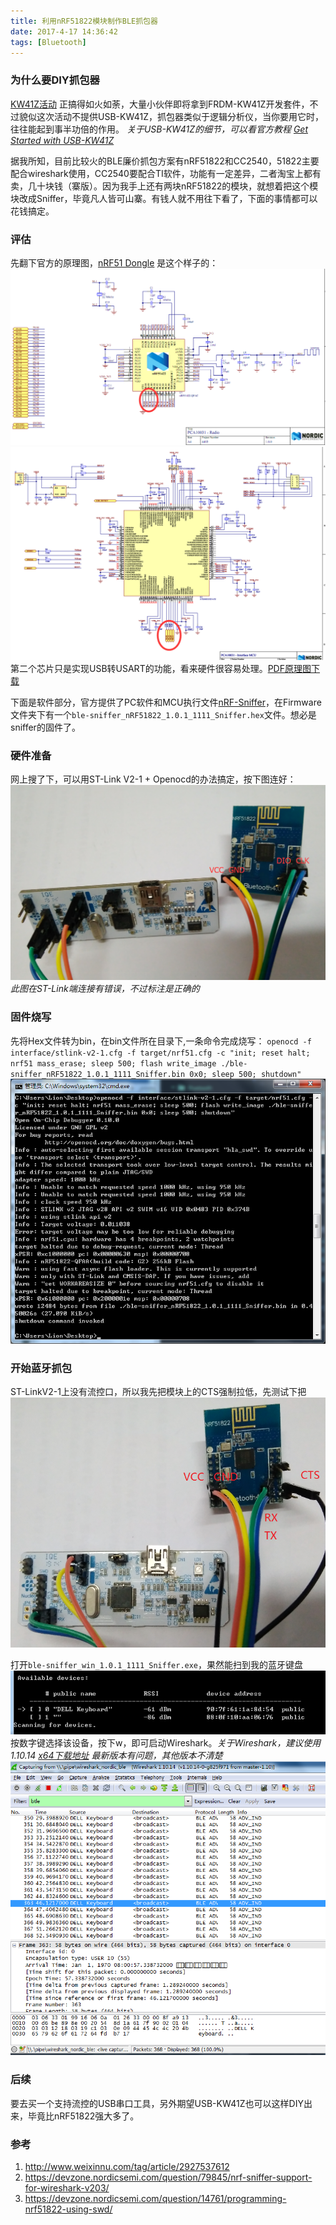 ```yaml
---
title: 利用nRF51822模块制作BLE抓包器
date: 2017-4-17 14:36:42
tags: [Bluetooth]
---
```

### 为什么要DIY抓包器
[KW41Z活动](http://www.eeworld.com.cn/huodong/201611_NXPKW41ZActivity1/index.html) 正搞得如火如荼，大量小伙伴即将拿到FRDM-KW41Z开发套件，不过貌似这次活动不提供USB-KW41Z，抓包器类似于逻辑分析仪，当你要用它时，往往能起到事半功倍的作用。
*关于USB-KW41Z的细节，可以看官方教程 [Get Started with USB-KW41Z](http://www.nxp.com/products/microcontrollers-and-processors/more-processors/application-specific-mcus-mpus/bluetooth-low-energy-ble/bluetooth-low-energy-ieee-802.15.4-packet-sniffer-usb-dongle:USB-KW41Z?tab=In-Depth_Tab)*
<!-- more -->
据我所知，目前比较火的BLE廉价抓包方案有nRF51822和CC2540，51822主要配合wireshark使用，CC2540要配合TI软件，功能有一定差异，二者淘宝上都有卖，几十块钱（寨版）。因为我手上还有两块nRF51822的模块，就想着把这个模块改成Sniffer，毕竟凡人皆可山寨。有钱人就不用往下看了，下面的事情都可以花钱搞定。

### 评估
先翻下官方的原理图，[nRF51 Dongle](https://www.nordicsemi.com/eng/Products/nRF51-Dongle/) 是这个样子的：
![](DIY_BLE_Sniffer/s1.png)
![](DIY_BLE_Sniffer/s2.png)
第二个芯片只是实现USB转USART的功能，看来硬件很容易处理。[PDF原理图下载](PCA10031_Schematic_And_PCB.pdf)

下面是软件部分，官方提供了PC软件和MCU执行文件[nRF-Sniffer](https://www.nordicsemi.com/eng/nordic/download_resource/38647/15/59410351/39099)，在Firmware文件夹下有一个`ble-sniffer_nRF51822_1.0.1_1111_Sniffer.hex`文件。想必是sniffer的固件了。

### 硬件准备
网上搜了下，可以用ST-Link V2-1 + Openocd的办法搞定，按下图连好：
![](DIY_BLE_Sniffer/swdio.png) *此图在ST-Link端连接有错误，不过标注是正确的*

### 固件烧写
先将Hex文件转为bin，在bin文件所在目录下,一条命令完成烧写：
`openocd -f interface/stlink-v2-1.cfg -f target/nrf51.cfg -c "init; reset halt; nrf51 mass_erase; sleep 500; flash write_image ./ble-sniffer_nRF51822_1.0.1_1111_Sniffer.bin 0x0; sleep 500; shutdown"`
![](DIY_BLE_Sniffer/cmd.png)

### 开始蓝牙抓包
ST-LinkV2-1上没有流控口，所以我先把模块上的CTS强制拉低，先测试下把
![](DIY_BLE_Sniffer/USART.png)

打开`ble-sniffer_win_1.0.1_1111_Sniffer.exe`，果然能扫到我的蓝牙键盘
![](DIY_BLE_Sniffer/keyboard.png)
按数字键选择该设备，按下w，即可启动Wireshark。*关于Wireshark，建议使用1.10.14 [x64下载地址](https://www.wireshark.org/download/win64/all-versions/Wireshark-win64-1.10.14.exe) 最新版本有问题，其他版本不清楚*
![](DIY_BLE_Sniffer/wireshark.png)

### 后续
要去买一个支持流控的USB串口工具，另外期望USB-KW41Z也可以这样DIY出来，毕竟比nRF51822强大多了。

### 参考
1. http://www.weixinnu.com/tag/article/2927537612
2. https://devzone.nordicsemi.com/question/79845/nrf-sniffer-support-for-wireshark-v203/
3. https://devzone.nordicsemi.com/question/14761/programming-nrf51822-using-swd/
